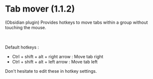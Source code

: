 # Tab mover (1.1.2)

(Obsidian plugin) Provides hotkeys to move tabs within a group without touching the mouse.
<br>
<br>
<br>

 Default hotkeys :
- Ctrl + shift + alt + right arrow : Move tab right<br>
- Ctrl + shift + alt + left arrow : Move tab left<br>

Don't hesitate to edit these in hotkey settings.